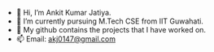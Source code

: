 - 👋 Hi, I’m Ankit Kumar Jatiya.
- 🌱 I’m currently pursuing M.Tech CSE from IIT Guwahati.
- 💞️ My github contains the projects that I have worked on.
- 📫 Email: akj0147@gmail.com

